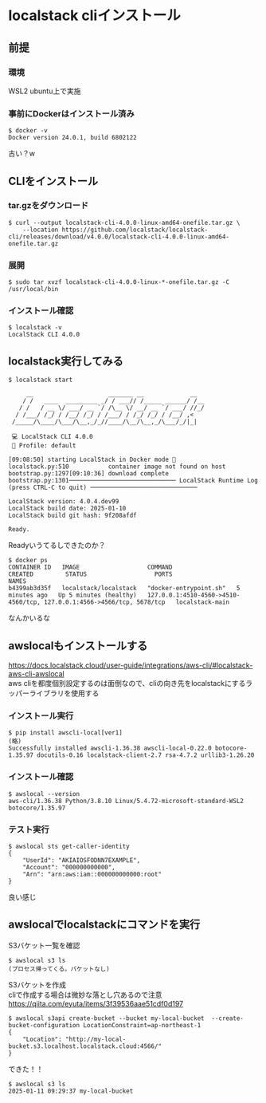 # localstack cliインストール
## 前提
### 環境
WSL2 ubuntu上で実施

### 事前にDockerはインストール済み
```
$ docker -v
Docker version 24.0.1, build 6802122
```
古い？w  


## CLIをインストール
### tar.gzをダウンロード
```
$ curl --output localstack-cli-4.0.0-linux-amd64-onefile.tar.gz \
    --location https://github.com/localstack/localstack-cli/releases/download/v4.0.0/localstack-cli-4.0.0-linux-amd64-onefile.tar.gz
```

### 展開
```
$ sudo tar xvzf localstack-cli-4.0.0-linux-*-onefile.tar.gz -C /usr/local/bin
```

### インストール確認
```
$ localstack -v
LocalStack CLI 4.0.0
```

## localstack実行してみる
```
$ localstack start

     __                     _______ __             __
    / /   ____  _________ _/ / ___// /_____ ______/ /__
   / /   / __ \/ ___/ __ `/ /\__ \/ __/ __ `/ ___/ //_/
  / /___/ /_/ / /__/ /_/ / /___/ / /_/ /_/ / /__/ ,<
 /_____/\____/\___/\__,_/_//____/\__/\__,_/\___/_/|_|

 💻 LocalStack CLI 4.0.0
 👤 Profile: default

[09:08:50] starting LocalStack in Docker mode 🐳                                          localstack.py:510           container image not found on host                                              bootstrap.py:1297[09:10:36] download complete                                                              bootstrap.py:1301────────────────────────────── LocalStack Runtime Log (press CTRL-C to quit) ──────────────────────────────

LocalStack version: 4.0.4.dev99     
LocalStack build date: 2025-01-10   
LocalStack build git hash: 9f208afdf

Ready.
```

Readyいうてるしできたのか？

```
$ docker ps                                    
CONTAINER ID   IMAGE                   COMMAND                  CREATED         STATUS                   PORTS                                                                    NAMES
b4399ab3d35f   localstack/localstack   "docker-entrypoint.sh"   5 minutes ago   Up 5 minutes (healthy)   127.0.0.1:4510-4560->4510-4560/tcp, 127.0.0.1:4566->4566/tcp, 5678/tcp   localstack-main
```
なんかいるな

## awslocalもインストールする
https://docs.localstack.cloud/user-guide/integrations/aws-cli/#localstack-aws-cli-awslocal  
aws cliを都度個別設定するのは面倒なので、cliの向き先をlocalstackにするラッパーライブラリを使用する  

### インストール実行
```
$ pip install awscli-local[ver1]
(略)
Successfully installed awscli-1.36.38 awscli-local-0.22.0 botocore-1.35.97 docutils-0.16 localstack-client-2.7 rsa-4.7.2 urllib3-1.26.20
```

### インストール確認
```
$ awslocal --version
aws-cli/1.36.38 Python/3.8.10 Linux/5.4.72-microsoft-standard-WSL2 botocore/1.35.97
```

### テスト実行
```
$ awslocal sts get-caller-identity
{
    "UserId": "AKIAIOSFODNN7EXAMPLE",      
    "Account": "000000000000",
    "Arn": "arn:aws:iam::000000000000:root"
}
```

良い感じ

## awslocalでlocalstackにコマンドを実行
S3バケット一覧を確認

```
$ awslocal s3 ls
(プロセス帰ってくる。バケットなし)
```

S3バケットを作成  
cliで作成する場合は微妙な落とし穴あるので注意  
https://qiita.com/eyuta/items/3f39536aae51cdf0d197

```
$ awslocal s3api create-bucket --bucket my-local-bucket  --create-bucket-configuration LocationConstraint=ap-northeast-1
{
    "Location": "http://my-local-bucket.s3.localhost.localstack.cloud:4566/"
}
```

できた！！
```
$ awslocal s3 ls
2025-01-11 09:29:37 my-local-bucket
```